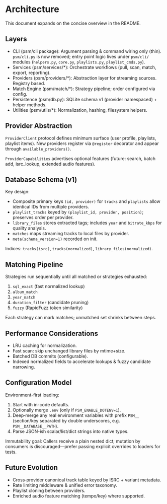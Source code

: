 # Architecture

This document expands on the concise overview in the README.

## Layers

- CLI (psm/cli package): Argument parsing & command wiring only (thin). `psm/cli.py` is now removed; entry point logic lives under `psm/cli/` modules (`helpers.py`, `core.py`, `playlists.py`, `playlist_cmds.py`).
- Services (psm/services/*): Orchestrate workflows (pull, scan, match, export, reporting).
- Providers (psm/providers/*): Abstraction layer for streaming sources. Registry based.
- Match Engine (psm/match/*): Strategy pipeline; order configured via config.
- Persistence (psm/db.py): SQLite schema v1 (provider namespaced) + helper methods.
- Utilities (psm/utils/*): Normalization, hashing, filesystem helpers.

## Provider Abstraction

`ProviderClient` protocol defines minimum surface (user profile, playlists, playlist items). New providers register via `@register` decorator and appear through `available_providers()`.

`ProviderCapabilities` advertises optional features (future: search, batch add, isrc_lookup, extended audio features).

## Database Schema (v1)

Key design:
- Composite primary keys `(id, provider)` for `tracks` and `playlists` allow identical IDs from multiple providers.
- `playlist_tracks` keyed by `(playlist_id, provider, position)`; preserves order per provider.
- `library_files` stores extracted tags; includes `year` and `bitrate_kbps` for quality analysis.
- `matches` maps streaming tracks to local files by provider.
- `meta(schema_version=1)` recorded on init.

Indices: `tracks(isrc)`, `tracks(normalized)`, `library_files(normalized)`.

## Matching Pipeline

Strategies run sequentially until all matched or strategies exhausted:
1. `sql_exact` (fast normalized lookup)  
2. `album_match`  
3. `year_match`  
4. `duration_filter` (candidate pruning)  
5. `fuzzy` (RapidFuzz token similarity)

Each strategy can mark matches; unmatched set shrinks between steps.

## Performance Considerations

- LRU caching for normalization.
- Fast scan: skip unchanged library files by mtime+size.
- Batched DB commits (configurable).
- Indexed normalized fields to accelerate lookups & fuzzy candidate narrowing.

## Configuration Model

Environment-first loading:
1. Start with in-code defaults.
2. Optionally merge `.env` (only if `PSM_ENABLE_DOTENV=1`).
3. Deep‑merge any real environment variables with prefix `PSM__` (section/key separated by double underscores, e.g. `PSM__DATABASE__PATH`).
4. Parse JSON-ish scalar/list/dict strings into native types.

Immutability goal: Callers receive a plain nested dict; mutation by consumers is discouraged—prefer passing explicit overrides to loaders for tests.

## Future Evolution

- Cross‑provider canonical track table keyed by ISRC + variant metadata.
- Rate limiting middleware & unified error taxonomy.
- Playlist cloning between providers.
- Enriched audio feature matching (tempo/key) where supported.
